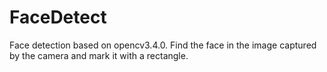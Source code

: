 # FaceDetect
Face detection based on opencv3.4.0.
Find the face in the image captured by the camera and mark it with a rectangle.
